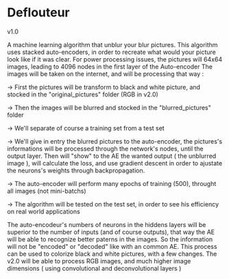 # Deflouteur
v1.0


A machine learning algorithm that unblur your blur pictures.
This algorithm uses stacked auto-encoders, in order to recreate what would your picture look like if it was clear.
For power processing issues, the pictures will 64x64 images, leading to 4096 nodes in the first layer of the Auto-encoder
The images will be taken on the internet, and will be processing that way :

-> First the pictures will be transform to black and white picture, and stocked in the "original_pictures" folder (RGB in v2.0)

-> Then the images will be blurred and stocked in the "blurred_pictures" folder

-> We'll separate of course a training set from a test set

-> We'll give in entry the blurred pictures to the auto-encoder, the pictures's informations will be processed through the network's nodes, until the output layer. Then will "show" to the AE the wanted output ( the unblurred image ), will calculate the loss, and use gradient descent in order to ajustate the neurons's weights through backpropagation.

-> The auto-encoder will perform many epochs of training (500), throught all images (not mini-batchs)

-> The algorithm will be tested on the test set, in order to see his efficiency on real world applications

The auto-encodeur's numbers of neurons in the hiddens layers will be superior to the number of inputs (and of course outputs), that way the AE will be able to recognize better paterns in the images.
So the information will not be "encoded" or "decoded" like with an common AE.
This process can be used to colorize black and white pictures, with a few changes.
The v2.0 will be able to process RGB images, and much higher image dimensions ( using convolutional and deconvolutional layers )
